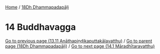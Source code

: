 
[Home](/) / [18Dh Dhammapadapāḷi](../18Dh.md)

# 14 Buddhavagga


[Go to previous page (13.11 Anāthapiṇḍikaputtakālavatthu)](13/13.11.md) / [Go to parent page (18Dh Dhammapadapāḷi)](0.md) / [Go to next page (14.1 Māradhītaravatthu)](14/14.1.md)


